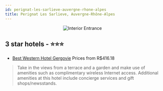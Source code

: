 ```yaml
---
id: perignat-les-sarlieve-auvergne-rhone-alpes
title: Perignat Les Sarlieve, Auvergne-Rhône-Alpes
---
```


<center><img src="https://i.travelapi.com/hotels/2000000/1750000/1742700/1742644/00022dda_z.jpg" alt="Interior Entrance" /></center>


##  3 star hotels - ⭐️⭐️⭐️

-    [Best Western Hotel Gergovie](https://us.hurb.com/hotels/perignat-les-sarlieve/best-western-hotel-gergovie-JNP-JP268245?cmp=18055) Prices from R$416.18
   > Take in the views from a terrace and a garden and make use of amenities such as complimentary wireless Internet access. Additional amenities at this hotel include concierge services and gift shops/newsstands.
